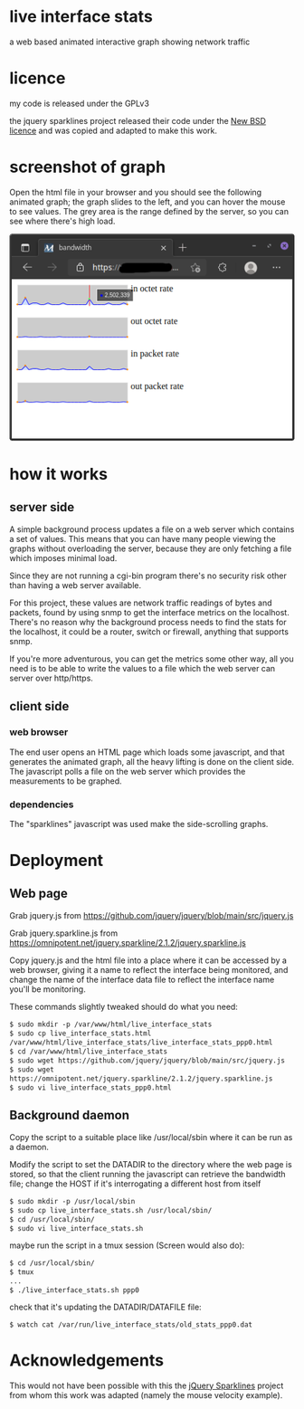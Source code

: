 # live interface stats

a web based animated interactive graph showing network traffic


# licence

my code is released under the GPLv3

the jquery sparklines project released their code under the 
<a href="https://opensource.org/licenses/BSD-3-Clause">New BSD licence</a>
and was copied and adapted to make this work.


# screenshot of graph

Open the html file in your browser and you should see the following
animated graph; the graph slides to the left, and you can hover the
mouse to see values. The grey area is the range defined by the
server, so you can see where there's high load.

![Interface graph](https://github.com/speculatrix/live_interface_stats/raw/main/live_interface_stats.png)


# how it works

## server side

A simple background process updates a file on a web server which
contains a set of values. This means that you can have many people
viewing the graphs without overloading the server, because they 
are only fetching a file which imposes minimal load.

Since they are not running a cgi-bin program there's no security 
risk other than having a web server available.

For this project, these values are network traffic readings of bytes
and packets, found by using snmp to get the interface metrics on the
localhost. There's no reason why the background process needs to
find the stats for the localhost, it could be a router, switch or
firewall, anything that supports snmp.

If you're more adventurous, you can get the metrics some other way,
all you need is to be able to write the values to a file which the
web server can server over http/https.


## client side

### web browser
The end user opens an HTML page which loads some javascript, and 
that generates the animated graph, all the heavy lifting is done
on the client side. The javascript polls a file on the web server
which provides the measurements to be graphed.

### dependencies
The "sparklines" javascript was used make the side-scrolling graphs.


# Deployment

## Web page

Grab jquery.js from https://github.com/jquery/jquery/blob/main/src/jquery.js

Grab jquery.sparkline.js from https://omnipotent.net/jquery.sparkline/2.1.2/jquery.sparkline.js

Copy jquery.js and the html file into a place where it can be accessed by a web
browser, giving it a name to reflect the interface being monitored, and
change the name of the interface data file to reflect the interface name
you'll be monitoring.

These commands slightly tweaked should do what you need:
```
$ sudo mkdir -p /var/www/html/live_interface_stats
$ sudo cp live_interface_stats.html /var/www/html/live_interface_stats/live_interface_stats_ppp0.html
$ cd /var/www/html/live_interface_stats
$ sudo wget https://github.com/jquery/jquery/blob/main/src/jquery.js
$ sudo wget https://omnipotent.net/jquery.sparkline/2.1.2/jquery.sparkline.js
$ sudo vi live_interface_stats_ppp0.html
```

## Background daemon

Copy the script to a suitable place like /usr/local/sbin where it can 
be run as a daemon.

Modify the script to set the DATADIR to the directory where the web page
is stored, so that the client running the javascript can retrieve the
bandwidth file; change the HOST if it's interrogating a different host
from itself

```
$ sudo mkdir -p /usr/local/sbin
$ sudo cp live_interface_stats.sh /usr/local/sbin/
$ cd /usr/local/sbin/
$ sudo vi live_interface_stats.sh
```

maybe run the script in a tmux session (Screen would also do):
```
$ cd /usr/local/sbin/
$ tmux
...
$ ./live_interface_stats.sh ppp0
```

check that it's updating the DATADIR/DATAFILE file:
```
$ watch cat /var/run/live_interface_stats/old_stats_ppp0.dat
```



# Acknowledgements

This would not have been possible with this the <a href="https://omnipotent.net/jquery.sparkline/#s-about">jQuery Sparklines</a> project
from whom this work was adapted (namely the mouse velocity example).


